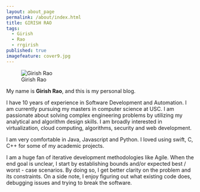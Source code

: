 ```yaml
---
layout: about_page
permalink: /about/index.html
title: GIRISH RAO
tags:
  - Girish
  - Rao
  - rrgirish
published: true
imagefeature: cover9.jpg
---
```



<figure>
  <img src="{{ site.url }}/images/Girish-Rao.jpg" alt="Girish Rao">
  <figcaption>Girish Rao</figcaption>
</figure>

My name is **Girish Rao**, and this is my personal blog.  

I have 10 years of experience in Software Development and Automation. I am currently pursuing my masters in computer science at USC. I am passionate about solving complex engineering problems by utilizing my analytical and algorithm design skills. I am broadly interested in virtualization, cloud computing, algorithms, security and web development.

I am very comfortable in Java, Javascript and Python. I loved using swift, C, C++ for some of my academic projects.

I am a huge fan of iterative development methodologies like Agile. When the end goal is unclear, I start by establishing bounds and/or expected best / worst - case scenarios. By doing so, I get better clarity on the problem and its constraints. On a side note, I enjoy figuring out what existing code does, debugging issues and trying to break the software.

